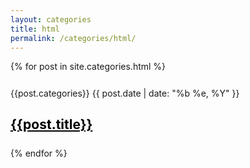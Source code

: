 ```yaml
---
layout: categories
title: html
permalink: /categories/html/
---
```

{% for post in site.categories.html %}
<div style="margin-top: 5%; margin-bottom:5%;">
{{post.categories}}  {{ post.date | date: "%b %e, %Y" }}
<h2><a href="{{post.url}}"  style="color:black;"> {{post.title}}</a></h2>
</div>
{% endfor %}
